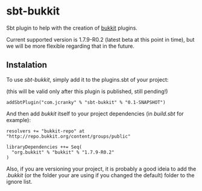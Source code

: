sbt-bukkit
==========

Sbt plugin to help with the creation of [bukkit](bukkit.org) plugins.

Current supported version is 1.7.9-R0.2 (latest beta at this point in time), but we will be more flexible regarding that in the future.

## Instalation

To use _sbt-bukkit_, simply add it to the plugins.sbt of your project:

(this will be valid only after this plugin is published, still pending!)

```
addSbtPlugin("com.jcranky" % "sbt-bukkit" % "0.1-SNAPSHOT")
```

And then add _bukkit_ itself to your project dependencies (in _build.sbt_ for example):

```
resolvers += "bukkit-repo" at "http://repo.bukkit.org/content/groups/public"

libraryDependencies ++= Seq(
  "org.bukkit" % "bukkit" % "1.7.9-R0.2"
)
```

Also, if you are versioning your project, it is probably a good ideia to add the _.bukkit_
(or the folder your are using if you changed the default) folder to the ignore list.
